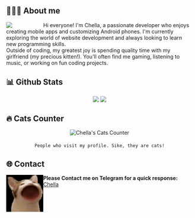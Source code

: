 ## **🧑🏻‍💻 About me**
<a href="https://chella-portfolio.vercel.app/">
    <img align="left" width="100" src="./images/cat1.gif">
</a>
<p>Hi everyone! I'm Chella, a passionate developer who enjoys creating mobile apps and customizing Android phones. I'm currently exploring the world of website development and always looking to learn new programming skills.<br>Outside of coding, my greatest joy is spending quality time with my girlfriend (my precious kitten!). You'll often find me gaming, listening to music, or working on fun coding projects.</p>

## **📊 Github Stats**
<p align="center">
    <img width="50%" src="https://github-readme-stats.vercel.app/api?username=ilovechella&show_icons=true&count_private=true&theme=react&hide_border=true&bg_color=0D1117"/>
    <img width="50%" src="https://github-readme-stats.vercel.app/api/top-langs/?username=ilovechella&show_icons=true&count_private=true&theme=react&hide_border=true&bg_color=0D1117&layout=compact"/>
</p>


## **🔥 Cats Counter**
<p align="center">
	<img src="https://moe-counter.glitch.me/get/@ilovechella?theme=rule34" alt="Chella's Cats Counter"/>
<br><br>
	<code>People who visit my profile. Sike, they are cats!</code>
</p>

## **🌐 Contact**
<a href="https://chella-portfolio.vercel.app/">
    <img align="left" width="100" src="./images/cat2.gif" />
</a>

**Please Contact me on Telegram for a quick response:** [Chella](https://t.me/ilovechella)
